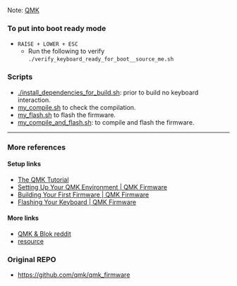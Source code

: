 Note: [QMK](thorg://notes/9e5ihl98dfsrkg80r0b1mqd)

### To put into boot ready mode 
- `RAISE + LOWER + ESC`
  - Run the following to verify `./verify_keyboard_ready_for_boot__source_me.sh`

### Scripts
- [./install_dependencies_for_build.sh](./install_dependencies_for_build.sh): prior to build no keyboard interaction.
- [my_compile.sh](./compile.sh) to check the compilation.
- [my_flash.sh](./flash.sh) to flash the firmware.
- [my_compile_and_flash.sh](./compile_and_flash.sh): to compile and flash the firmware.

--------------------------------------------------------------------------------
### More references
####  Setup links
- [The QMK Tutorial](https://docs.qmk.fm/newbs)
- [Setting Up Your QMK Environment | QMK Firmware](https://docs.qmk.fm/newbs_getting_started)
- [Building Your First Firmware | QMK Firmware](https://docs.qmk.fm/newbs_building_firmware)
- [Flashing Your Keyboard | QMK Firmware](https://docs.qmk.fm/newbs_flashing)
#### More links
- [QMK & Blok reddit](https://www.reddit.com/r/ErgoMechKeyboards/comments/1csopi7/compiling_qmk_to_blok_anyone_succeeded/)
- [resource](https://www.vikasraj.dev/blog/qmk-pi-pico-rp2040)

### Original REPO
- https://github.com/qmk/qmk_firmware
